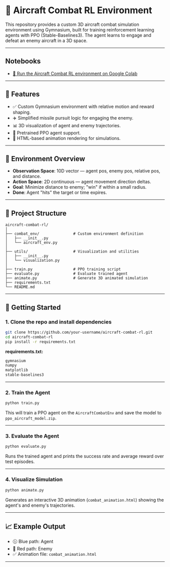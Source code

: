 # 🚁️ Aircraft Combat RL Environment

This repository provides a custom 3D aircraft combat simulation environment using Gymnasium, built for training reinforcement learning agents with PPO (Stable-Baselines3). The agent learns to engage and defeat an enemy aircraft in a 3D space.

---

## Notebooks

- [🚀 Run the Aircraft Combat RL environment on Google Colab](https://colab.research.google.com/drive/1c9JY-esaPhUODCKQOkJnPh5ScEaf8kFe?usp=sharing)

---

## 📆 Features

- ✅ Custom Gymnasium environment with relative motion and reward shaping.
- ✈️ Simplified missile pursuit logic for engaging the enemy.
- 📊 3D visualization of agent and enemy trajectories.
- 🤖 Pretrained PPO agent support.
- 🎥 HTML-based animation rendering for simulations.

---

## 🧠 Environment Overview

- **Observation Space**: 10D vector — agent pos, enemy pos, relative pos, and distance.
- **Action Space**: 2D continuous — agent movement direction deltas.
- **Goal**: Minimize distance to enemy; "win" if within a small radius.
- **Done**: Agent "hits" the target or time expires.

---

## 📁 Project Structure

```
aircraft-combat-rl/
│
├── combat_env/               # Custom environment definition
│   ├── __init__.py
│   └── aircraft_env.py
│
├── utils/                    # Visualization and utilities
│   ├── __init__.py
│   └── visualization.py
│
├── train.py                  # PPO training script
├── evaluate.py               # Evaluate trained agent
├── animate.py                # Generate 3D animated simulation
├── requirements.txt
└── README.md
```

---

## 🚀 Getting Started

### 1. Clone the repo and install dependencies

```bash
git clone https://github.com/your-username/aircraft-combat-rl.git
cd aircraft-combat-rl
pip install -r requirements.txt
```

**requirements.txt:**

```txt
gymnasium
numpy
matplotlib
stable-baselines3
```

---

### 2. Train the Agent

```bash
python train.py
```

This will train a PPO agent on the `AircraftCombatEnv` and save the model to `ppo_aircraft_model.zip`.

---

### 3. Evaluate the Agent

```bash
python evaluate.py
```

Runs the trained agent and prints the success rate and average reward over test episodes.

---

### 4. Visualize Simulation

```bash
python animate.py
```

Generates an interactive 3D animation (`combat_animation.html`) showing the agent's and enemy's trajectories.

---

## 📈 Example Output

- 🕦 Blue path: Agent  
- 🔴 Red path: Enemy  
- ✅ Animation file: `combat_animation.html`

---
